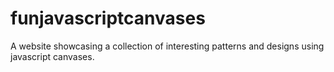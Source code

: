 # funjavascriptcanvases
A website showcasing a collection of interesting patterns and designs using javascript canvases.
